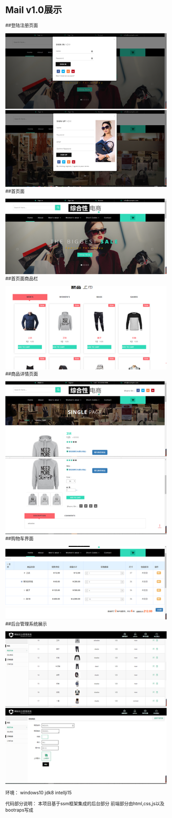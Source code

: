 # Mail v1.0展示

##登陆注册页面 


![](https://github.com/jiujiujiujiujiuaia/Mail/raw/master/display/3.png)
![](https://github.com/jiujiujiujiujiuaia/Mail/raw/master/display/4.png)
##首页面


![](https://github.com/jiujiujiujiujiuaia/Mail/raw/master/display/1.png)
##首页面商品栏


![](https://github.com/jiujiujiujiujiuaia/Mail/raw/master/display/2.png)
##商品详情页面


![](https://github.com/jiujiujiujiujiuaia/Mail/raw/master/display/5.png)
![](https://github.com/jiujiujiujiujiuaia/Mail/raw/master/display/6.png)
##购物车界面


![](https://github.com/jiujiujiujiujiuaia/Mail/raw/master/display/7.png)
##后台管理系统展示 


![](https://github.com/jiujiujiujiujiuaia/Mail/raw/master/display/8.png)
![](https://github.com/jiujiujiujiujiuaia/Mail/raw/master/display/9.png)

环境：
windows10
jdk8
intellji15


代码部分说明：
本项目基于ssm框架集成的后台部分 前端部分由html,css,js以及bootraps写成
